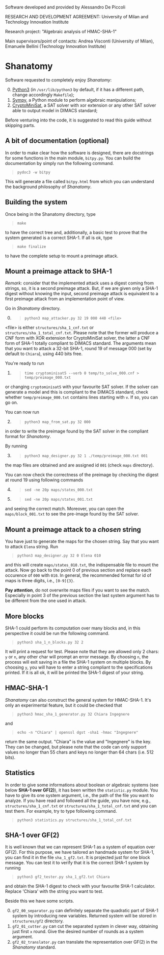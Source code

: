 Software developed and provided by Alessandro De Piccoli

RESEARCH AND DEVELOPMENT AGREEMENT: University of Milan and Technology Innovation Institute

Research project: "Algebraic analysis of HMAC-SHA-1"

Main supervisors/point of contacts: Andrea Visconti (University of Milan), Emanuele Bellini (Technology Innovation Institute)

# Shanatomy

Software requested to completely enjoy *Shanatomy*:

0. [Python3](https://www.python.org/) (in `/usr/lib/python3` by default, if it has a different path, change accordingly `Makefile`);
1. [Sympy](https://www.sympy.org/en/index.html), a Python module to perform algebraic manipulations;
2. [CryptoMiniSat](https://github.com/msoos/cryptominisat), a SAT solver with
   xor extension or any other SAT solver able to output model in DIMACS
standard;

Before venturing into the code, it is suggested to read this guide without skipping parts.

## A bit of documentation (optional)

In order to make clear how the software is designed, there are docstrings for
some functions in the main module, `bitpy.py`. You can build the documentation
by simply run the following command.

> `pydoc3 -w bitpy`

This will generate a file called `bitpy.html` from which you can understand the
background philosophy of *Shanatomy*.

## Building the system

Once being in the Shanatomy directory, type

> `make`

to have the correct tree and, additionally, a basic test to prove that the
system generated is a correct SHA-1. If all is ok, type

> `make finalize`

to have the complete setup to mount a preimage attack.

## Mount a preimage attack to SHA-1

*Remark*: consider that the implemented attack uses a digest coming from strings, so, it is a second preimage attack. But, if we are given only a SHA-1 digest without knowing the input, second preimage attack is equivalent to a first preimage attack from an implementation point of view.

Go in *Shanatomy* directory.

0. > `python3 map_attacker.py 32 19 000 440 <file>`

\<file\> is either `structures/sha_1_cnf.txt` or
`structures/sha_1_total_cnf.txt`. Please note that the former will produce a
CNF form with XOR extension for CryptoMiniSat solver, the latter a CNF form of
SHA-1 totally compliant to DIMACS standard. The arguments mean that you want to
attack a 32-bit SHA-1, round 19 of message 000 (set by default to `Chiara`),
using 440 bits free. 

You're ready to run

1. > `time cryptominisat5 --verb 0 temp/to_solve_000.cnf >
temp/preimage_000.txt`

or changing `cryptominisat5` with your favourite SAT solver. If the solver can
generate a model and this is compliant to the DIMACS standard, check whether
`temp/preimage_000.txt` contains lines starting with `v`. If so, you can go on.

You can now run 

2. > `python3 map_from_sat.py 32 000`

in order to write the preimage found by the SAT solver in the compliant format
for *Shanatomy*.

By running

3. > `python3 map_designer.py 32 1 ./temp/preimage_000.txt 001`

the map files are obtained and are assigned id `001` (check `maps` directory).

You can now check the correctness of the preimage by checking the digest at
round 19 using following commands

4. > `sed -ne 20p maps/states_000.txt`
5. > `sed -ne 20p maps/states_001.txt`

and seeing the correct match. Moreover, you can open the `maps/block_001.txt`
to see the pre-image found by the SAT solver.

## Mount a preimage attack to a *chosen* string

You have just to generate the maps for the chosen string. Say that you want to
attack `Elena` string. Run

> `python3 map_designer.py 32 0 Elena 010`

and this will create `maps/states_010.txt`, the indispensable file to mount the
attack. Now go back to the point 0 of previous section and replace each
occurence of `000` with `010`. In general, the recommended format for id of
maps is three digits, i.e., `[0-9]{3}`.

**Pay attention**, do not overwrite maps files if you want to see the match.
Especially in point 3 of the previous section the last system argument has to
be different from the one used in attack.

## More blocks

SHA-1 could perform its computation over many blocks and, in this perspective
it could be run the following command.

> `python3 sha_1_n_blocks.py 32 2`

It will print a request for test. Please note that they are allowed only 2
chars: `y` or `n`, any other char will prompt an error message. By choosing
`n`, the process will exit saving in a file the SHA-1 system on multiple
blocks. By choosing `y`, you will have to enter a string compliant to the
specifications printed. If it is all ok, it will be printed the SHA-1 digest of
your string.

## HMAC-SHA-1

*Shanatomy* can also construct the general system for HMAC-SHA-1. It's only an
experimental feature, but it could be checked that 

> `python3 hmac_sha_1_generator.py 32 Chiara Ingegnere`

and

> `echo -n "Chiara" | openssl dgst -sha1 -hmac "Ingegnere"`

return the same output. "Chiara" is the value and "Ingegnere" is the key. They
can be changed, but please note that the code can only support values no longer
than 55 chars and keys no longer than 64 chars (i.e. 512 bits).

## Statistics

In order to give some informations about boolean or algebraic systems (see
below **SHA-1 over GF(2)**), it has been written the `statistic.py` module. You
have to give its one system argument, i.e., the path of the file you want to
analyze. If you have read and followed all the guide, you have now, e.g.,
`structures/sha_1_cnf.txt` or `structures/sha_1_total_cnf.txt` and you can test
them. For example, try to type following command.

> `python3 statistics.py structures/sha_1_total_cnf.txt`

## SHA-1 over GF(2)

It is well known that we can represent SHA-1 as a system of equation over
GF(2). For this purpose, we have tailored an handmade system for SHA-1, you can
find it in the file `sha_1_gf2.txt`. It is projected just for one block
message. You can test it to verify that it is the correct SHA-1 system by
running

> `python3 gf2_tester.py sha_1_gf2.txt Chiara`

and obtain the SHA-1 digest to check with your favourite SHA-1 calculator.
Replace 'Chiara' with the string you want to test.

Beside this we have some scripts.

0. `gf2_00_separator.py` can definitely separate the quadratic part of SHA-1
   system by introducing new variables. Returned system will be stored in
`structures/gf2` directory.
1. `gf2_01_cutter.py` can cut the separated system in clever way, obtaining
   just first `x` round. Give the desired number of rounds as a system
argument.
2. `gf2_02_translator.py` can translate the representation over GF(2) in the
   *Shanatomy* standard.


